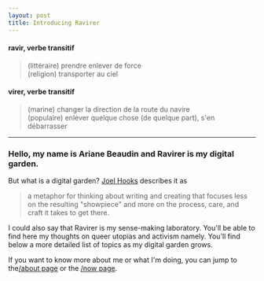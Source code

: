 ```yaml
---
layout: post
title: Introducing Ravirer
---
```


#### **ravir**, verbe transitif
> (littéraire) prendre enlever de force  
> (religion) transporter au ciel

#### **virer**, verbe transitif
> (marine) changer la direction de la route du navire   
> (populaire) enlever quelque chose (de quelque part), s'en débarrasser  

---

### Hello, my name is Ariane Beaudin and Ravirer is my digital garden.

But what is a digital garden? [Joel Hooks](https://joelhooks.com/digital-garden "Joel Hooks") describes it as

> a metaphor for thinking about writing and creating that focuses less on the resulting "showpiece" and more on the process, care, and craft it takes to get there.

I could also say that Ravirer is my sense-making laboratory.  You'll be able to find here my thoughts on queer utopias and activism namely. You'll find below a more detailed list of topics as my digital garden grows.

If you want to know more about me or what I'm doing, you can jump to the[/about page](http://ravirer.com/about) or the [/now page](http://www.ravirer.com/now).
